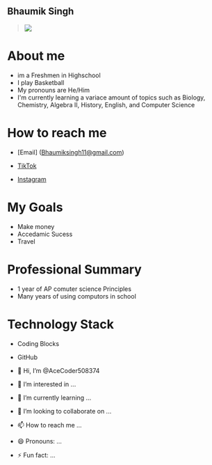 ## Bhaumik Singh 
> ![](https://komarev.com/ghpvc/?username=AceCoder508374)

# About me 
- im a Freshmen in Highschool
- I play Basketball
- My pronouns are He/Him
- I'm currently learning a variace amount of topics such as Biology, Chemistry, Algebra II, History, English, and Computer Science

# How to reach me 
 - [Email] (Bhaumiksingh11@gmail.com) 

- [TikTok](https://www.tiktok.com/@idk.what.to.make.my.nam1?_r=1&_d=dai58ah9f9ce76&sec_uid=MS4wLjABAAAA5ZUQC1_Fi7V02enDf2ftxpVzylkTx7X-IVehhYtFqEWgl3A7quqzS-tLKCR-s1QB&share_author_id=6788991552069829637&sharer_language=en&source=h5_m&u_code=dai5864b6cchhm&ug_btm=b8727,b0&social_share_type=4&utm_source=copy&sec_user_id=MS4wLjABAAAA5ZUQC1_Fi7V02enDf2ftxpVzylkTx7X-IVehhYtFqEWgl3A7quqzS-tLKCR-s1QB&tt_from=copy&utm_medium=ios&utm_campaign=client_share&enable_checksum=1&user_id=6788991552069829637&share_link_id=4886626C-B4D3-48EC-B082-96EA347358FC&share_app_id=1233)

- [Instagram](https://www.instagram.com/singh.bhaumik)

# My Goals
- Make money
- Accedamic Sucess
- Travel


# Professional Summary
- 1 year of AP comuter science Principles
- Many years of using computors in school


# Technology Stack
- Coding Blocks
- GitHub




























- 👋 Hi, I’m @AceCoder508374
- 👀 I’m interested in ...
- 🌱 I’m currently learning ...
- 💞️ I’m looking to collaborate on ...
- 📫 How to reach me ...
- 😄 Pronouns: ...
- ⚡ Fun fact: ...

<!---
AceCoder508374/AceCoder508374 is a ✨ special ✨ repository because its `README.md` (this file) appears on your GitHub profile.
You can click the Preview link to take a look at your changes.
--->
